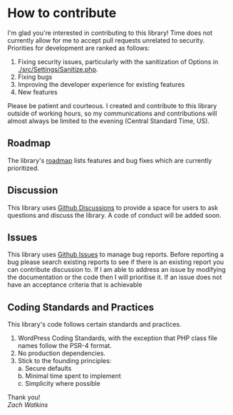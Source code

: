 # How to contribute

I'm glad you're interested in contributing to this library! Time does not currently allow for me to accept pull requests unrelated to security. Priorities for development are ranked as follows:

1. Fixing security issues, particularly with the sanitization of Options in [./src/Settings/Sanitize.php](./src/Settings/Sanitize.php).
2. Fixing bugs
3. Improving the developer experience for existing features
4. New features

Please be patient and courteous. I created and contribute to this library outside of working hours, so my communications and contributions will almost always be limited to the evening (Central Standard Time, US).

## Roadmap

The library's [roadmap](./docs/roadmap.md) lists features and bug fixes which are currently prioritized.

## Discussion

This library uses [Github Discussions](https://github.com/thoughtful-web/settings-page-wp/discussions) to provide a space for users to ask questions and discuss the library. A code of conduct will be added soon.

## Issues

This library uses [Github Issues](https://github.com/thoughtful-web/settings-page-wp/issues) to manage bug reports. Before reporting a bug please search existing reports to see if there is an existing report you can contribute discussion to. If I am able to address an issue by modifying the documentation or the code then I will prioritise it. If an issue does not have an acceptance criteria that is achievable

## Coding Standards and Practices

This library's code follows certain standards and practices.

1. WordPress Coding Standards, with the exception that PHP class file names follow the PSR-4 format.
2. No production dependencies.
3. Stick to the founding principles:  
   a. Secure defaults  
   b. Minimal time spent to implement  
   c. Simplicity where possible

Thank you!  
*Zach Watkins*